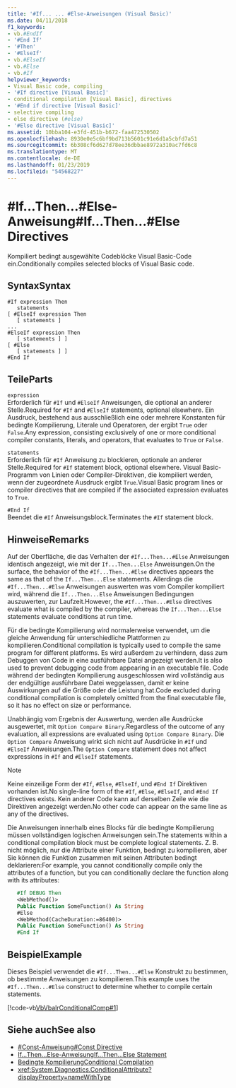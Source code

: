 ```yaml
---
title: '#If... ... #Else-Anweisungen (Visual Basic)'
ms.date: 04/11/2018
f1_keywords:
- vb.#EndIf
- '#End If'
- '#Then'
- '#ElseIf'
- vb.#ElseIf
- vb.#Else
- vb.#If
helpviewer_keywords:
- Visual Basic code, compiling
- '#If directive [Visual Basic]'
- conditional compilation [Visual Basic], directives
- '#End if directive [Visual Basic]'
- selective compiling
- else directive (#else)
- '#Else directive [Visual Basic]'
ms.assetid: 10bba104-e3fd-451b-b672-faa472530502
ms.openlocfilehash: 8930e0e5c6bf9bd713b5601c91e6d1a5cbfd7a51
ms.sourcegitcommit: 6b308cf6d627d78ee36dbbae8972a310ac7fd6c8
ms.translationtype: MT
ms.contentlocale: de-DE
ms.lasthandoff: 01/23/2019
ms.locfileid: "54568227"
---
```

# <a name="ifthenelse-directives"></a><span data-ttu-id="3a1e6-102">#If...Then...#Else-Anweisung</span><span class="sxs-lookup"><span data-stu-id="3a1e6-102">#If...Then...#Else Directives</span></span>
<span data-ttu-id="3a1e6-103">Kompiliert bedingt ausgewählte Codeblöcke Visual Basic-Code ein.</span><span class="sxs-lookup"><span data-stu-id="3a1e6-103">Conditionally compiles selected blocks of Visual Basic code.</span></span>  
  
## <a name="syntax"></a><span data-ttu-id="3a1e6-104">Syntax</span><span class="sxs-lookup"><span data-stu-id="3a1e6-104">Syntax</span></span>  
  
```  
#If expression Then  
   statements  
[ #ElseIf expression Then  
   [ statements ]  
...  
#ElseIf expression Then  
   [ statements ] ]  
[ #Else  
   [ statements ] ]  
#End If  
```  
  
## <a name="parts"></a><span data-ttu-id="3a1e6-105">Teile</span><span class="sxs-lookup"><span data-stu-id="3a1e6-105">Parts</span></span>  
 `expression`  
 <span data-ttu-id="3a1e6-106">Erforderlich für `#If` und `#ElseIf` Anweisungen, die optional an anderer Stelle.</span><span class="sxs-lookup"><span data-stu-id="3a1e6-106">Required for `#If` and `#ElseIf` statements, optional elsewhere.</span></span> <span data-ttu-id="3a1e6-107">Ein Ausdruck, bestehend aus ausschließlich eine oder mehrere Konstanten für bedingte Kompilierung, Literale und Operatoren, der ergibt `True` oder `False`.</span><span class="sxs-lookup"><span data-stu-id="3a1e6-107">Any expression, consisting exclusively of one or more conditional compiler constants, literals, and operators, that evaluates to `True` or `False`.</span></span>  
  
 `statements`  
 <span data-ttu-id="3a1e6-108">Erforderlich für `#If` Anweisung zu blockieren, optionale an anderer Stelle.</span><span class="sxs-lookup"><span data-stu-id="3a1e6-108">Required for `#If` statement block, optional elsewhere.</span></span> <span data-ttu-id="3a1e6-109">Visual Basic-Programm von Linien oder Compiler-Direktiven, die kompiliert werden, wenn der zugeordnete Ausdruck ergibt `True`.</span><span class="sxs-lookup"><span data-stu-id="3a1e6-109">Visual Basic program lines or compiler directives that are compiled if the associated expression evaluates to `True`.</span></span>  
  
 `#End If`  
 <span data-ttu-id="3a1e6-110">Beendet die `#If` Anweisungsblock.</span><span class="sxs-lookup"><span data-stu-id="3a1e6-110">Terminates the `#If` statement block.</span></span>  
  
## <a name="remarks"></a><span data-ttu-id="3a1e6-111">Hinweise</span><span class="sxs-lookup"><span data-stu-id="3a1e6-111">Remarks</span></span>  
 <span data-ttu-id="3a1e6-112">Auf der Oberfläche, die das Verhalten der `#If...Then...#Else` Anweisungen identisch angezeigt, wie mit der `If...Then...Else` Anweisungen.</span><span class="sxs-lookup"><span data-stu-id="3a1e6-112">On the surface, the behavior of the `#If...Then...#Else` directives appears the same as that of the `If...Then...Else` statements.</span></span> <span data-ttu-id="3a1e6-113">Allerdings die `#If...Then...#Else` Anweisungen auswerten was vom Compiler kompiliert wird, während die `If...Then...Else` Anweisungen Bedingungen auszuwerten, zur Laufzeit.</span><span class="sxs-lookup"><span data-stu-id="3a1e6-113">However, the `#If...Then...#Else` directives evaluate what is compiled by the compiler, whereas the `If...Then...Else` statements evaluate conditions at run time.</span></span>  
  
 <span data-ttu-id="3a1e6-114">Für die bedingte Kompilierung wird normalerweise verwendet, um die gleiche Anwendung für unterschiedliche Plattformen zu kompilieren.</span><span class="sxs-lookup"><span data-stu-id="3a1e6-114">Conditional compilation is typically used to compile the same program for different platforms.</span></span> <span data-ttu-id="3a1e6-115">Es wird außerdem zu verhindern, dass zum Debuggen von Code in eine ausführbare Datei angezeigt werden.</span><span class="sxs-lookup"><span data-stu-id="3a1e6-115">It is also used to prevent debugging code from appearing in an executable file.</span></span> <span data-ttu-id="3a1e6-116">Code während der bedingten Kompilierung ausgeschlossen wird vollständig aus der endgültige ausführbare Datei weggelassen, damit er keine Auswirkungen auf die Größe oder die Leistung hat.</span><span class="sxs-lookup"><span data-stu-id="3a1e6-116">Code excluded during conditional compilation is completely omitted from the final executable file, so it has no effect on size or performance.</span></span>  
  
 <span data-ttu-id="3a1e6-117">Unabhängig vom Ergebnis der Auswertung, werden alle Ausdrücke ausgewertet, mit `Option Compare Binary`.</span><span class="sxs-lookup"><span data-stu-id="3a1e6-117">Regardless of the outcome of any evaluation, all expressions are evaluated using `Option Compare Binary`.</span></span> <span data-ttu-id="3a1e6-118">Die `Option Compare` Anweisung wirkt sich nicht auf Ausdrücke in `#If` und `#ElseIf` Anweisungen.</span><span class="sxs-lookup"><span data-stu-id="3a1e6-118">The `Option Compare` statement does not affect expressions in `#If` and `#ElseIf` statements.</span></span>  
  
> [!NOTE]
>  <span data-ttu-id="3a1e6-119">Keine einzeilige Form der `#If`, `#Else`, `#ElseIf`, und `#End If` Direktiven vorhanden ist.</span><span class="sxs-lookup"><span data-stu-id="3a1e6-119">No single-line form of the `#If`, `#Else`, `#ElseIf`, and `#End If` directives exists.</span></span> <span data-ttu-id="3a1e6-120">Kein anderer Code kann auf derselben Zeile wie die Direktiven angezeigt werden.</span><span class="sxs-lookup"><span data-stu-id="3a1e6-120">No other code can appear on the same line as any of the directives.</span></span> 

<span data-ttu-id="3a1e6-121">Die Anweisungen innerhalb eines Blocks für die bedingte Kompilierung müssen vollständigen logischen Anweisungen sein.</span><span class="sxs-lookup"><span data-stu-id="3a1e6-121">The statements within a conditional compilation block must be complete logical statements.</span></span> <span data-ttu-id="3a1e6-122">Z. B. nicht möglich, nur die Attribute einer Funktion, bedingt zu kompilieren, aber Sie können die Funktion zusammen mit seinen Attributen bedingt deklarieren:</span><span class="sxs-lookup"><span data-stu-id="3a1e6-122">For example, you cannot conditionally compile only the attributes of a function, but you can conditionally declare the function along with its attributes:</span></span>

```vb
   #If DEBUG Then
   <WebMethod()>
   Public Function SomeFunction() As String
   #Else
   <WebMethod(CacheDuration:=86400)>
   Public Function SomeFunction() As String
   #End If
```

## <a name="example"></a><span data-ttu-id="3a1e6-123">Beispiel</span><span class="sxs-lookup"><span data-stu-id="3a1e6-123">Example</span></span>
 <span data-ttu-id="3a1e6-124">Dieses Beispiel verwendet die `#If...Then...#Else` Konstrukt zu bestimmen, ob bestimmte Anweisungen zu kompilieren.</span><span class="sxs-lookup"><span data-stu-id="3a1e6-124">This example uses the `#If...Then...#Else` construct to determine whether to compile certain statements.</span></span>  
  
 [!code-vb[VbVbalrConditionalComp#1](../../../visual-basic/language-reference/directives/codesnippet/VisualBasic/if-then-else-directives_1.vb)]  
  
## <a name="see-also"></a><span data-ttu-id="3a1e6-125">Siehe auch</span><span class="sxs-lookup"><span data-stu-id="3a1e6-125">See also</span></span>
- [<span data-ttu-id="3a1e6-126">#Const-Anweisung</span><span class="sxs-lookup"><span data-stu-id="3a1e6-126">#Const Directive</span></span>](../../../visual-basic/language-reference/directives/const-directive.md)
- [<span data-ttu-id="3a1e6-127">If...Then...Else-Anweisung</span><span class="sxs-lookup"><span data-stu-id="3a1e6-127">If...Then...Else Statement</span></span>](../../../visual-basic/language-reference/statements/if-then-else-statement.md)
- [<span data-ttu-id="3a1e6-128">Bedingte Kompilierung</span><span class="sxs-lookup"><span data-stu-id="3a1e6-128">Conditional Compilation</span></span>](../../../visual-basic/programming-guide/program-structure/conditional-compilation.md)
- <xref:System.Diagnostics.ConditionalAttribute?displayProperty=nameWithType>


